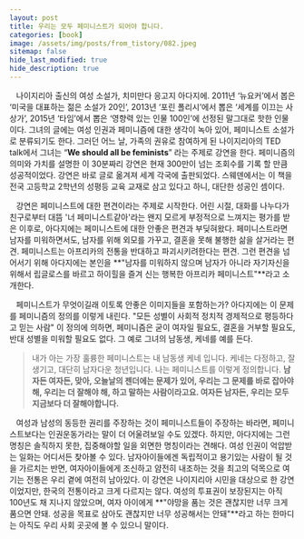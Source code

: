 ```yaml
---
layout: post
title: 우리는 모두 페미니스트가 되어야 합니다.
categories: [book]
image: /assets/img/posts/from_tistory/082.jpeg
sitemap: false
hide_last_modified: true
hide_description: true
---
```


  


  


   나이지리아 출신의 여성 소설가, 치미만다 응고지 아다지에. 2011년 ‘뉴요커’에서 봅은 ‘미국을 대표하는 젊은 소설가 20인’, 2013년 ‘포린 폴리시’에서 뽑은 ‘세계를 이끄는 사상가’, 2015년 ‘타임’에서 뽑은 ‘영향력 있는 인물 100인’에 선정된 말그대로 핫한 인물이다. 그녀의 글에는 여성 인권과 페미니즘에 대한 생각이 녹아 있어, 페미니스트 소설가로 분류되기도 한다. 그러던 어느 날, 가족의 권유로 참여하게 된 나이지리아의 TED talk에서 그녀는 “**We should all be feminists**” 라는 주제로 강연을 한다. 페미니즘의 의미와 가치를 설명한 이 30분짜리 강연은 현재 300만이 넘는 조회수를 기록 할 만큼 성공적이었다. 강연은 바로 글로 옮겨져 세계 각국에 출판되었다. 스웨덴에서는 이 책을 전국 고등학교 2학년의 성평등 교육 교재로 삼고 있다고 하니, 대단한 성공인 셈이다.

  


   강연은 페미니스트에 대한 편견이라는 주제로 시작한다. 어린 시절, 대화를 나누다가 친구로부터 대뜸 '너 페미니스트같아'라는 왠지 모르게 부정적으로 느껴지는 평가를 받은 이후로, 아다지에는 페미니스트에 대한 안좋은 편견과 부딪혀왔다. 페미니스트라면 남자를 미워하면서도, 남자를 위해 외모를 가꾸고, 결혼을 못해 불행한 삶을 살거라는 편견. 페미니스트는 아프리카의 전통을 반대하고 파괴시키려한다는 편견. 그런 편견을 넘어서기 위해 아다지에는 본인을 **"남자를 미워하지 않으며 남자가 아니라 자기자신을 위해서 립글로스를 바르고 하이힐을 즐겨 신는 행복한 아프리카 페미니스트"**라고 소개한다. 

  


   페미니스트가 무엇이길래 이토록 안좋은 이미지들을 포함하는가? 아다지에는 이 문제를 페미니즘의 정의를 이렇게 내린다. "모든 성별이 사회적 정치적 경제적으로 평등하다고 믿는 사람" 이 정의에 의하면, 페미니즘은 굳이 여자일 필요도, 결혼을 거부할 필요도, 반대 성별을 미워할 필요도 없다. 그 예로 그녀의 남동생, 케네를 예를 든다. 

  


> 내가 아는 가장 훌륭한 페미니스트는 내 남동생 케네 입니다. 케네는 다정하고, 잘생기고, 대단히 남자다운 청년입니다. 나는 페미니스트를 이렇게 정의합니다. **남자든 여자든, 맞아, 오늘날의 젠더에는 문제가 있어, 우리는 그 문제를 바로 잡아야 해, 우리는 더 잘해야 해, 하고 말하는 사람이라고요. 여자든 남자든, 우리는 모두 지금보다 더 잘해야합니다.**

  


   여성과 남성의 동등한 권리를 주장하는 것이 페미니스트들이 주장하는 바라면, 페미니스트보다는 인권운동가라는 말이 더 어울려보일 수도 있겠다. 하지만, 아다지에는 그런 명칭은 솔직하지 못한, 집중해야할 일을 외면한 명칭이라는 견해다. 여성 인권이 억압받는 일화는 어디서든 찾아볼 수 있다. 남자아이들에겐 독립적이고 용기있는 사람이 될 것을 가르치는 반면, 여자아이들에게 조신하고 얌전히 내조하는 것을 최고의 덕목으로 여기는 전통은 우리 곁에 여전히 남아있다. 이 강연은 나이지리아 시민을 대상으로 한 강연이었지만, 한국의 전통이라고 크게 다르지는 않다. 여성의 투표권이 보장된지는 아직 100년도 채 지나지 않았으며, 여자 아이에게 **"야망을 품는 것은 괜찮지만 너무 크게 품으면 안돼. 성공을 목표로 삼아도 괜찮지만 너무 성공해서는 안돼"**라고 하는 한마디는 아직도 우리 사회 곳곳에 볼 수 있으니 말이다.

  


  


  


  


  


  


